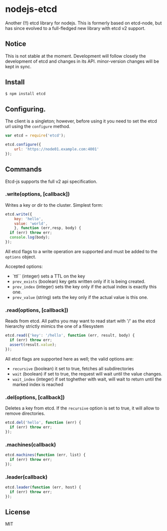 # nodejs-etcd

Another (!!) etcd library for nodejs. This is formerly based on etcd-node, but has since evolved to a full-fledged new library with etcd v2 support.

## Notice

This is not stable at the moment. Development will follow closely the development of etcd and changes in its API. minor-version changes will be kept in sync.

## Install

```sh
$ npm install etcd
```

## Configuring.

The client is a singleton; however, before using it you need to set the etcd url using the `configure` method.

```js
var etcd = require('etcd');

etcd.configure({
    url: 'https://node01.example.com:4001'
});
```


## Commands

Etcd-js supports the full v2 api specification.

### .write(options, [callback])

Writes a key or dir to the cluster. Simplest form:

```js
etcd.write({
    key: 'hello',
    value: 'world',
    }, function (err,resp, body) {
  if (err) throw err;
  console.log(body);
});
```

All etcd flags to a write operation are supported and must be added to the `options` object.

Accepted options:

- `ttl`` (integer) sets a TTL on the key
- `prev_exists` (boolean) key gets written only if it is being created.
- `prev_index` (integer) sets the key only if the actual index is exactly this one.
- `prev_value` (string) sets the key only if the actual value is this one.


### .read(options, [callback])

Reads from etcd. All paths you may want to read start with '/' as the etcd hierarchy strictly mimics the one of a filesystem

```js
etcd.read({'key': '/hello', function (err, result, body) {
  if (err) throw err;
  assert(result.value);
});
```

All etcd flags are supported here as well; the valid options are:

- `recursive` (boolean) it set to true, fetches all subdirectories
- `wait` (boolean) if set to true, the request will wait until the value changes.
- `wait_index` (integer) if set toghether with wait, will wait to return until the marked index is reached

### .del(options, [callback])

Deletes a key from etcd. If the `recursive` option is set to true, it will allow to remove directories.

```js
etcd.del('hello', function (err) {
  if (err) throw err;
});
```


### .machines(callback)

```js
etcd.machines(function (err, list) {
  if (err) throw err;
});
```

### .leader(callback)

```js
etcd.leader(function (err, host) {
  if (err) throw err;
});
```

## License

MIT
